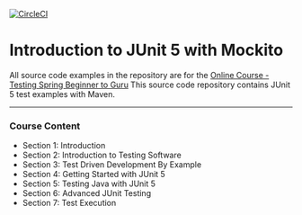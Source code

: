 [![CircleCI](https://circleci.com/gh/circleci/circleci-docs.svg?style=svg)](https://circleci.com/gh/circleci/circleci-docs)

# Introduction to JUnit 5 with Mockito

All source code examples in the repository are for the [Online Course - Testing Spring Beginner to Guru](https://www.udemy.com/testing-spring-boot-beginner-to-guru/?couponCode=GITHUB_REPO)
This source code repository contains JUnit 5 test examples with Maven.


---

### Course Content

- Section 1: Introduction
- Section 2: Introduction to Testing Software
- Section 3: Test Driven Development By Example
- Section 4: Getting Started with JUnit 5
- Section 5: Testing Java with JUnit 5
- Section 6: Advanced JUnit Testing
- Section 7: Test Execution